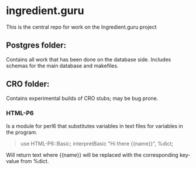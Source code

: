 
# ingredient.guru
This is the central repo for work on the Ingredient.guru project

## Postgres folder:
Contains all work that has been done on the database side. Includes schemas for the main database and makefiles.

## CRO folder:
Contains experimental builds of CRO stubs; may be bug prone.

### HTML-P6
Is a module for perl6 that substitutes variables in text files for variables in the program. 

>use HTML-P6::Basic;
> interpretBasic "Hi there {{name}}", %dict;

Will return text where {{name}} will be replaced with the corresponding key-value from %dict.
